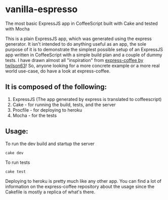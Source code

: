 vanilla-espresso
================

The most basic ExpressJS app in CoffeeScript built with Cake and tested with Mocha

This is a plain ExpressJS app, which was generated using the express generator. It isn't intended to do anything useful as an app, the sole purpose of it is to demonstrate the simplest possible setup of an ExpressJS app written in CoffeeScript with a simple build plan and a couple of dummy tests.
I have drawn almost all "inspiration" from [express-coffee by twilson63](https://github.com/twilson63/express-coffee)!
So, anyone looking for a more concrete example or a more real world use-case, do have a look at express-coffee.

## It is composed of the following:

1. ExpressJS (The app generated by express is translated to coffeescript)
2. Cake - for running the build, tests, and the server
3. Procfile - for deploying to heroku
4. Mocha - for the tests

## Usage:

To run the dev build and startup the server
```
cake dev
```

To run tests
```
cake test
```

Deploying to heroku is pretty much like any other app.
You can find a lot of information on the express-coffee repository about the usage since the Cakefile is mostly a replica of what's there.

